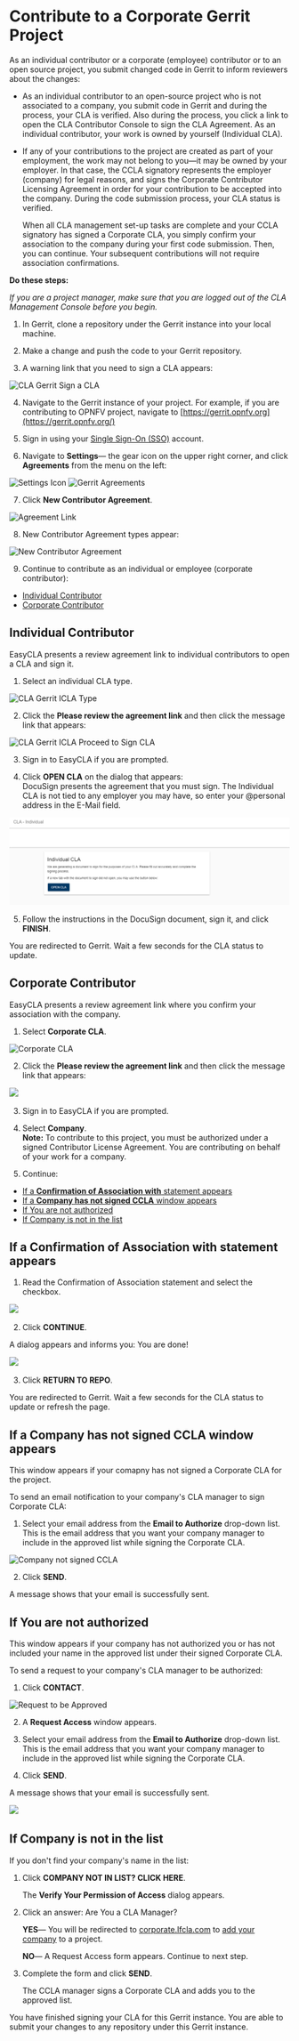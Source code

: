# Contribute to a Corporate Gerrit Project

As an individual contributor or a corporate \(employee\) contributor or to an open source project, you submit changed code in Gerrit to inform reviewers about the changes:

* As an individual contributor to an open-source project who is not associated to a company, you submit code in Gerrit and during the process, your CLA is verified. Also during the process, you click a link to open the CLA Contributor Console to sign the CLA Agreement. As an individual contributor, your work is owned by yourself \(Individual CLA\).
* If any of your contributions to the project are created as part of your employment, the work may not belong to you—it may be owned by your employer. In that case, the CCLA signatory represents the employer \(company\) for legal reasons, and signs the Corporate Contributor Licensing Agreement in order for your contribution to be accepted into the company. During the code submission process, your CLA status is verified.

  When all CLA management set-up tasks are complete and your CCLA signatory has signed a Corporate CLA, you simply confirm your association to the company during your first code submission. Then, you can continue. Your subsequent contributions will not require association confirmations.

**Do these steps:**

_If you are a project manager, make sure that you are logged out of the CLA Management Console before you begin._

1. In Gerrit, clone a repository under the Gerrit instance into your local machine.

2. Make a change and push the code to your Gerrit repository.

3. A warning link that you need to sign a CLA appears:

![CLA Gerrit Sign a CLA](../../../.gitbook/assets/cla-gerrit-sign-a-cla.png)

4. Navigate to the Gerrit instance of your project. For example, if you are contributing to OPNFV project, navigate to [https://gerrit.opnfv.org](https://gerrit.opnfv.org/)​

5. Sign in using your [Single Sign-On \(SSO\)](../../../sso/) account.

6. Navigate to **Settings**— the gear icon on the upper right corner, and click **Agreements** from the menu on the left:

​![Settings Icon](../../../.gitbook/assets/settings-icon.png)​    ​![Gerrit Agreements](../../../.gitbook/assets/agreements.png)​

7. Click **New Contributor Agreement**.

![Agreement Link](../../../.gitbook/assets/agreement-link.png)

8. New Contributor Agreement types appear:

![New Contributor Agreement](../../../.gitbook/assets/new-contributor-agreement.png)

9. Continue to contribute as an individual or employee \(corporate contributor\):

* [Individual Contributor](contribute-to-a-corporate-gerrit-project.md#individual-contributor)
* [Corporate Contributor](contribute-to-a-corporate-gerrit-project.md#corporate-contributor)

## Individual Contributor <a id="individual-contributor"></a>

EasyCLA presents a review agreement link to individual contributors to open a CLA and sign it.

1. Select an individual CLA type.

![CLA Gerrit ICLA Type](../../../.gitbook/assets/cla-gerrit-icla-type.png)

2. Click the **Please review the agreement link** and then click the message link that appears:

![CLA Gerrit ICLA Proceed to Sign CLA](../../../.gitbook/assets/cla-gerrit-icla-proceed-to-sign-cla.png)

3. Sign in to EasyCLA if you are prompted.

4. Click **OPEN CLA** on the dialog that appears:  
DocuSign presents the agreement that you must sign. The Individual CLA is not tied to any employer you may have, so enter your @personal address in the E-Mail field.

![](../../../.gitbook/assets/individual-cla.png)

5. Follow the instructions in the DocuSign document, sign it, and click **FINISH**.

You are redirected to Gerrit. Wait a few seconds for the CLA status to update.

## Corporate Contributor <a id="corporate-contributor"></a>

EasyCLA presents a review agreement link where you confirm your association with the company.

1. Select **Corporate CLA**.

![Corporate CLA](../../../.gitbook/assets/corporate-cla.png)

2. Click the **Please review the agreement link** and then click the message link that appears:

![](../../../.gitbook/assets/cla-gerrit-icla-proceed-to-sign-cla.png)

3. Sign in to EasyCLA if you are prompted.

4. Select **Company**.  
**Note:** To contribute to this project, you must be authorized under a signed Contributor License Agreement. You are contributing on behalf of your work for a company.

5. Continue:

* [If a **Confirmation of Association with** statement appears](contribute-to-a-corporate-gerrit-project.md#if-a-confirmation-of-association-with-statement-appears)
* [If a **Company has not signed CCLA** window appears](contribute-to-a-corporate-gerrit-project.md#if-a-company-has-not-signed-ccla-window-appears)
* [If You are not authorized](contribute-to-a-corporate-gerrit-project.md#if-you-are-not-whitelisted)
* [If Company is not in the list](contribute-to-a-corporate-gerrit-project.md#if-company-is-not-in-the-list)

## If a **Confirmation of Association with** statement appears <a id="if-a-confirmation-of-association-with-statement-appears"></a>

1. Read the Confirmation of Association statement and select the checkbox.

![](../../../.gitbook/assets/cla-github-confirmation-of-association%20%281%29.png)

2. Click **CONTINUE**.

A dialog appears and informs you: You are done!

![](../../../.gitbook/assets/cla-github-you-are-done%20%281%29.png)

3. Click **RETURN TO REPO**.

You are redirected to Gerrit. Wait a few seconds for the CLA status to update or refresh the page.

## If a **Company has not signed CCLA** window appears <a id="if-a-company-has-not-signed-ccla-window-appears"></a>

This window appears if your comapny has not signed a Corporate CLA for the project.

To send an email notification to your company's CLA manager to sign Corporate CLA:

1. Select your email address from the **Email to Authorize** drop-down list. This is the email address that you want your company manager to include in the approved list while signing the Corporate CLA.

![Company not signed CCLA](../../../.gitbook/assets/company-not-signed-ccla.png)

2. Click **SEND**.

A message shows that your email is successfully sent.

## If You are not authorized <a id="if-you-are-not-whitelisted"></a>

This window appears if your company has not authorized you or has not included your name in the approved list under their signed Corporate CLA.

To send a request to your company's CLA manager to be authorized:

1. Click **CONTACT**.

![Request to be Approved](../../../.gitbook/assets/request-to-be-whitelisted.png)

2. A **Request Access** window appears.

3. Select your email address from the **Email to Authorize** drop-down list. This is the email address that you want your company manager to include in the approved list while signing the Corporate CLA.

4. Click **SEND**.

A message shows that your email is successfully sent.

![](../../../.gitbook/assets/email-to-whitelist.png)

## If Company is not in the list <a id="if-company-is-not-in-the-list"></a>

If you don't find your company's name in the list:

1. Click **COMPANY NOT IN LIST? CLICK HERE**.

   The **Verify Your Permission of Access** dialog appears.

2. Click an answer: Are You a CLA Manager?

   **YES**— You will be redirected to [corporate.lfcla.com](https://corporate.lfcla.com/#/companies) to [add your company](../ccla-managers-and-ccla-signatories/add-a-company-to-a-project.md) to a project.

   **NO**— A Request Access form appears. Continue to next step.

3. Complete the form and click **SEND**.

   The CCLA manager signs a Corporate CLA and adds you to the approved list.

You have finished signing your CLA for this Gerrit instance. You are able to submit your changes to any repository under this Gerrit instance.

